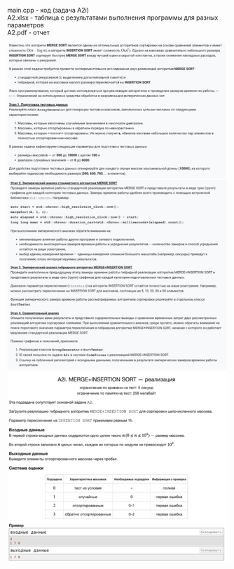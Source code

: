 main.cpp - код (задача A2i)  
A2.xlsx - таблица с результатами выполнения программы для разных параметров  
A2.pdf - отчет  

<p align="center">
  <img src="A-2_1.png" alt="A-2_1">
  <img src="A-2_2.png" alt="A-2_2">
  <img src="A-2i.png" alt="A-2i">
</p>
